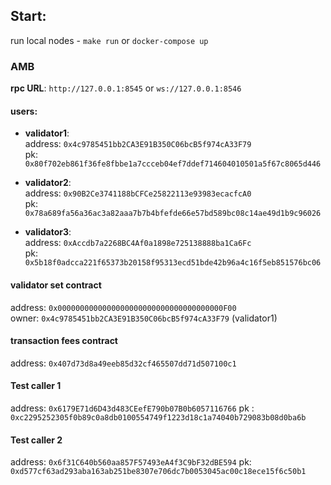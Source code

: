 ## Start:

run local nodes - `make run` or `docker-compose up`

### AMB
**rpc URL**: `http://127.0.0.1:8545` or `ws://127.0.0.1:8546`

#### users:

- **validator1**:  
  address: `0x4c9785451bb2CA3E91B350C06bcB5f974cA33F79`  
  pk: `0x80f702eb861f36fe8fbbe1a7ccceb04ef7ddef714604010501a5f67c8065d446`  

- **validator2**:  
  address: `0x90B2Ce3741188bCFCe25822113e93983ecacfcA0`  
  pk: `0x78a689fa56a36ac3a82aaa7b7b4bfefde66e57bd589bc08c14ae49d1b9c96026`  

- **validator3**:  
  address: `0xAccdb7a2268BC4Af0a1898e725138888ba1Ca6Fc`  
  pk: `0x5b18f0adcca221f65373b20158f95313ecd51bde42b96a4c16f5eb851576bc06`  

#### validator set contract

address: `0x0000000000000000000000000000000000000F00`  
owner: `0x4c9785451bb2CA3E91B350C06bcB5f974cA33F79` (validator1)

#### transaction fees contract

address: `0x407d73d8a49eeb85d32cf465507dd71d507100c1`

#### Test caller 1
address: `0x6179E71d6D43d483CEefE790b07B0b6057116766`
pk : `0xc2295252305f0b89c0a8db0100554749f1223d18c1a74040b729083b08d0ba6b`

#### Test caller 2
address: `0x6f31C640b560aa857F57493eA4f3C9bF32dBE594`
pk: `0xd577cf63ad293aba163ab251be8307e706dc7b0053045ac00c18ece15f6c50b1`
